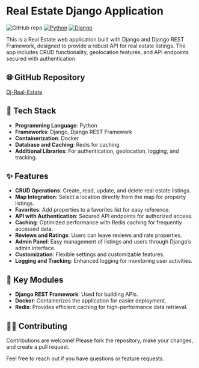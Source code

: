 
# Real Estate Django Application

![GitHub repo](https://img.shields.io/badge/GitHub-Repository-blue.svg)
[![Python](https://img.shields.io/badge/Python-3.x-blue.svg)](https://www.python.org/)
[![Django](https://img.shields.io/badge/Django-4.x-green.svg)](https://www.djangoproject.com/)

This is a Real Estate web application built with Django and Django REST Framework, designed to provide a robust API for real estate listings. The app includes CRUD functionality, geolocation features, and API endpoints secured with authentication.

## 🌐 GitHub Repository
[Dj-Real-Estate](https://github.com/Mohamed00Abdelmonem/Dj-Real-Estate)

## 🚀 Tech Stack
- **Programming Language**: Python
- **Frameworks**: Django, Django REST Framework
- **Containerization**: Docker
- **Database and Caching**: Redis for caching
- **Additional Libraries**: For authentication, geolocation, logging, and tracking.

## ✨ Features
- **CRUD Operations**: Create, read, update, and delete real estate listings.
- **Map Integration**: Select a location directly from the map for property listings.
- **Favorites**: Add properties to a favorites list for easy reference.
- **API with Authentication**: Secured API endpoints for authorized access.
- **Caching**: Optimized performance with Redis caching for frequently accessed data.
- **Reviews and Ratings**: Users can leave reviews and rate properties.
- **Admin Panel**: Easy management of listings and users through Django’s admin interface.
- **Customization**: Flexible settings and customizable features.
- **Logging and Tracking**: Enhanced logging for monitoring user activities.


  
## 🧩 Key Modules
- **Django REST Framework**: Used for building APIs.
- **Docker**: Containerizes the application for easier deployment.
- **Redis**: Provides efficient caching for high-performance data retrieval.
  
## 👨‍💻 Contributing
Contributions are welcome! Please fork the repository, make your changes, and create a pull request.


Feel free to reach out if you have questions or feature requests.
